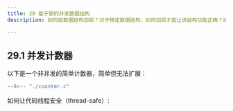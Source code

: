```yaml
---
title: 29 基于锁的并发数据结构
description: 如何给数据结构加锁？对于特定数据结构，如何加锁才能让该结构功能正确？进一步，如何对该数据结构加锁，能够保证高性能，让许多线程同时访问该数据结构，即并发访问（concurrently）?

---
```




## 29.1 并发计数器

以下是一个非并发的简单计数器，简单但无法扩展：

```c hl_lines="6 12 17 19 24 26 29 30 31 32 33 34 35"
--8<-- "./counter.c"
```

如何让代码线程安全（thread-safe）:

